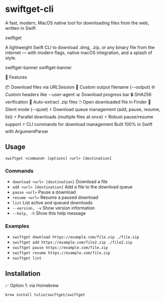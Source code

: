 # swiftget-cli
A fast, modern, MacOS native tool for downloading files from the web, written in Swift

swiftget

A lightweight Swift CLI to download .dmg, .zip, or any binary file from the internet — with modern flags, native macOS integration, and a splash of style.

swiftget-banner
swiftget-banner

🚀 Features

📦 Download files via URLSession
📁 Custom output filename (--output)
🌐 Custom headers like --user-agent
📊 Download progress bar
🔒 SHA256 verification
🦹 Auto-extract .zip files
🖱️ Open downloaded file in Finder
🧙 Silent mode (--quiet)
⚡ Download queue management (add, pause, resume, list)
⚡ Parallel downloads (multiple files at once)
⚡ Robust pause/resume support
⚡ CLI commands for download management
Built 100% in Swift with ArgumentParser

## Usage

```
swiftget <command> [options] <url> [destination]
```

### Commands
- `download <url> [destination]`   Download a file
- `add <url> [destination]`        Add a file to the download queue
- `pause <url>`                    Pause a download
- `resume <url>`                   Resume a paused download
- `list`                           List active and queued downloads
- `--version, -v`                  Show version information
- `--help, -h`                     Show this help message

### Examples
- `swiftget download https://example.com/file.zip ./file.zip`
- `swiftget add https://example.com/file2.zip ./file2.zip`
- `swiftget pause https://example.com/file.zip`
- `swiftget resume https://example.com/file.zip`
- `swiftget list`

## Installation

✅ Option 1: via Homebrew 

```
brew install tulio/swiftget/swiftget
```
